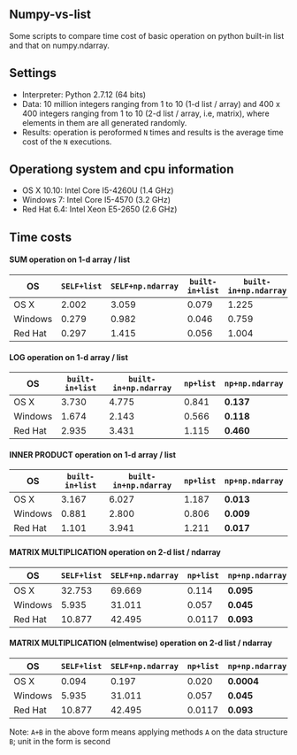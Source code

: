 ## Numpy-vs-list
Some scripts to compare time cost of basic operation on python built-in list and that on numpy.ndarray. 

## Settings
* Interpreter: Python 2.7.12 (64 bits)
* Data: 10 million integers ranging from 1 to 10 (1-d list / array) and 400 x 400 integers ranging from 1 to 10 (2-d list / array, i.e, matrix), where elements in them are all generated randomly. 
* Results: operation is peroformed `N` times and results is the average time cost of the `N` executions. 

## Operationg system and cpu information
* OS X 10.10: Intel Core I5-4260U (1.4 GHz)
* Windows 7: Intel Core I5-4570 (3.2 GHz) 
* Red Hat 6.4: Intel Xeon E5-2650 (2.6 GHz)

## Time costs

#### SUM operation on 1-d array / list 
OS | `SELF+list` | `SELF+np.ndarray` | `built-in+list` | `built-in+np.ndarray` | `np+list` | `np+np.ndarray`
--- | --- | --- | --- | --- | --- | ---
OS X | 2.002 | 3.059 | 0.079 | 1.225 | 0.606 | **0.008**
Windows | 0.279 | 0.982 | 0.046 | 0.759 | 0.392 | **0.005**
Red Hat | 0.297 | 1.415 | 0.056 | 1.004 | 0.497 | **0.007**

#### LOG operation on 1-d array / list
OS | `built-in+list` | `built-in+np.ndarray` | `np+list` | `np+np.ndarray`
--- | --- | --- | --- | ---
OS X | 3.730 | 4.775 | 0.841 | **0.137**
Windows | 1.674 | 2.143 | 0.566 | **0.118**
Red Hat | 2.935 | 3.431 | 1.115 | **0.460**

#### INNER PRODUCT operation on 1-d array / list
OS | `built-in+list` | `built-in+np.ndarray` | `np+list` | `np+np.ndarray`
--- | --- | --- | --- | ---
OS X | 3.167 | 6.027 | 1.187 | **0.013**
Windows | 0.881 | 2.800 | 0.806 | **0.009**
Red Hat | 1.101 | 3.941 | 1.211 | **0.017**

#### MATRIX MULTIPLICATION operation on 2-d list / ndarray
OS | `SELF+list` | `SELF+np.ndarray` | `np+list` | `np+np.ndarray`
--- | --- | --- | --- | ---
OS X | 32.753 | 69.669 | 0.114 | **0.095**
Windows | 5.935 | 31.011 | 0.057 | **0.045**
Red Hat | 10.877 | 42.495 | 0.0117 | **0.093**

#### MATRIX MULTIPLICATION (elmentwise) operation on 2-d list / ndarray
OS | `SELF+list` | `SELF+np.ndarray` | `np+list` | `np+np.ndarray`
--- | --- | --- | --- | ---
OS X | 0.094 | 0.197 | 0.020 | **0.0004**
Windows | 5.935 | 31.011 | 0.057 | **0.045**
Red Hat | 10.877 | 42.495 | 0.0117 | **0.093**

Note: `A+B` in the above form means applying methods `A` on the data structure `B`; unit in the form is second


